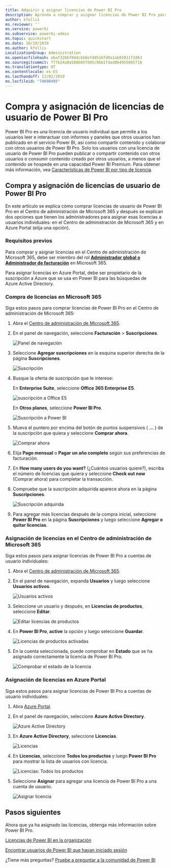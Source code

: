 ```yaml
---
title: Adquirir y asignar licencias de Power BI Pro
description: Aprenda a comprar y asignar licencias de Power BI Pro para que los usuarios puedan acceder a contenido y colaborar con colegas en el servicio Power BI.
author: kfollis
ms.reviewer: ''
ms.service: powerbi
ms.subservice: powerbi-admin
ms.topic: quickstart
ms.date: 10/29/2019
ms.author: kfollis
LocalizationGroup: Administration
ms.openlocfilehash: ebaf32bbf84dcbb8efd8516fd0a1ab01011f2d63
ms.sourcegitcommit: f77b24a8a588605f005c9bb1fdad864955885718
ms.translationtype: HT
ms.contentlocale: es-ES
ms.lasthandoff: 12/02/2019
ms.locfileid: "74698495"
---
```

# <a name="purchase-and-assign-power-bi-pro-user-licenses"></a>Compra y asignación de licencias de usuario de Power BI Pro

Power BI Pro es una licencia de usuario individual que permite a los usuarios leer e interactuar con informes y paneles que otros usuarios han publicado en el servicio Power BI, así como compartir contenido y colaborar con otros usuarios de Power BI Pro. Solo los usuarios con una licencia de usuario de Power BI Pro pueden publicar o compartir contenido con otros usuarios o consumir contenido creado por otros usuarios, a menos que el contenido se hospede en una capacidad Power BI Premium. Para obtener más información, vea [Características de Power BI por tipo de licencia](service-features-license-type.md).

## <a name="purchase-and-assign-power-bi-pro-user-licenses"></a>Compra y asignación de licencias de usuario de Power BI Pro

En este artículo se explica cómo comprar licencias de usuario de Power BI Pro en el Centro de administración de Microsoft 365 y después se explican dos opciones que tienen los administradores para asignar esas licencias a usuarios individuales: en el Centro de administración de Microsoft 365 y en Azure Portal (elija una opción).

### <a name="prerequisites"></a>Requisitos previos

Para comprar y asignar licencias en el Centro de administración de Microsoft 365, debe ser miembro del rol **[Administrador global o Administrador de facturación](https://support.office.com/article/about-office-365-admin-roles-da585eea-f576-4f55-a1e0-87090b6aaa9d)** en Microsoft 365.

Para asignar licencias en Azure Portal, debe ser propietario de la suscripción a Azure que se usa en Power BI para las búsquedas de Azure Active Directory.

### <a name="purchase-licenses-in-microsoft-365"></a>Compra de licencias en Microsoft 365

Siga estos pasos para comprar licencias de Power BI Pro en el Centro de administración de Microsoft 365:

1. Abra el [Centro de administración de Microsoft 365](https://portal.office.com/adminportal/home#/homepage).

2. En el panel de navegación, seleccione **Facturación** > **Suscripciones**.

    ![Panel de navegación](media/service-admin-purchasing-power-bi-pro/service-purchasing-power-bi-pro-01.png)

3. Seleccione **Agregar suscripciones** en la esquina superior derecha de la página **Suscripciones**.

    ![Suscripción](media/service-admin-purchasing-power-bi-pro/service-purchasing-power-bi-pro-02.png)

4. Busque la oferta de suscripción que le interese:

    En **Enterprise Suite**, seleccione **Office 365 Enterprise E5**.

    ![suscripción a Office E5](media/service-admin-purchasing-power-bi-pro/service-purchasing-power-bi-pro-03.png)

    En **Otros planes**, seleccione **Power BI Pro**.

    ![Suscripción a Power BI](media/service-admin-purchasing-power-bi-pro/service-purchasing-power-bi-pro-04.png)

5. Mueva el puntero por encima del botón de puntos suspensivos ( **...** ) de la suscripción que quiera y seleccione **Comprar ahora**.

    ![Comprar ahora](media/service-admin-purchasing-power-bi-pro/service-purchasing-power-bi-pro-05.png)

6. Elija **Pago mensual** o **Pagar un año completo** según sus preferencias de facturación.

7. En **How many users do you want?** (¿Cuántos usuarios quiere?), escriba el número de licencias que quiera y seleccione **Check out now** (Comprar ahora) para completar la transacción.

8. Compruebe que la suscripción adquirida aparece ahora en la página **Suscripciones**.

   ![Suscripción adquirida](media/service-admin-purchasing-power-bi-pro/service-purchasing-power-bi-pro-06.png)

9. Para agregar más licencias después de la compra inicial, seleccione **Power BI Pro** en la página **Suscripciones** y luego seleccione **Agregar o quitar licencias**.

### <a name="assign-licenses-in-the-microsoft-365-admin-center"></a>Asignación de licencias en el Centro de administración de Microsoft 365

Siga estos pasos para asignar licencias de Power BI Pro a cuentas de usuario individuales:

1. Abra el [Centro de administración de Microsoft 365](https://portal.office.com/adminportal/home#/homepage).

2. En el panel de navegación, expanda **Usuarios** y luego seleccione **Usuarios activos**.

    ![Usuarios activos](media/service-admin-purchasing-power-bi-pro/service-assigning-power-bi-pro-licenses-05.png)

3. Seleccione un usuario y después, en **Licencias de productos**, seleccione **Editar**.

    ![Editar licencias de productos](media/service-admin-purchasing-power-bi-pro/service-assigning-power-bi-pro-licenses-06.png)

4. En **Power BI Pro**, **active** la opción y luego seleccione **Guardar**.

    ![Licencias de productos activadas](media/service-admin-purchasing-power-bi-pro/service-assigning-power-bi-pro-licenses-07.png)

5. En la cuenta seleccionada, puede comprobar en **Estado** que se ha asignado correctamente la licencia de Power BI Pro.

    ![Comprobar el estado de la licencia](media/service-admin-purchasing-power-bi-pro/service-assigning-power-bi-pro-licenses-08.png)

### <a name="assign-licenses-in-the-azure-portal"></a>Asignación de licencias en Azure Portal

Siga estos pasos para asignar licencias de Power BI Pro a cuentas de usuario individuales:

1. Abra [Azure Portal](https://ms.portal.azure.com/#@microsoft.onmicrosoft.com/dashboard/private/39bc3cf7-31a4-43f6-954c-f2d69ca2f0).

2. En el panel de navegación, seleccione **Azure Active Directory**.

    ![Azure Active Directory](media/service-admin-purchasing-power-bi-pro/service-assigning-power-bi-pro-licenses-01.png)

3. En **Azure Active Directory**, seleccione **Licencias**.

    ![Licencias](media/service-admin-purchasing-power-bi-pro/service-assigning-power-bi-pro-licenses-02.png)

4. En **Licencias**, seleccione **Todos los productos** y luego **Power BI Pro** para mostrar la lista de usuarios con licencia.

    ![Licencias: Todos los productos](media/service-admin-purchasing-power-bi-pro/service-assigning-power-bi-pro-licenses-03.png)

5. Seleccione **Asignar** para agregar una licencia de Power BI Pro a una cuenta de usuario.

    ![Asignar licencia](media/service-admin-purchasing-power-bi-pro/service-assigning-power-bi-pro-licenses-04.png)

## <a name="next-steps"></a>Pasos siguientes

Ahora que ya ha asignado las licencias, obtenga más información sobre Power BI Pro.

[Licencias de Power BI en la organización](service-admin-licensing-organization.md)

[Encontrar usuarios de Power BI que hayan iniciado sesión](service-admin-access-usage.md)

¿Tiene más preguntas? [Pruebe a preguntar a la comunidad de Power BI](https://community.powerbi.com/)
